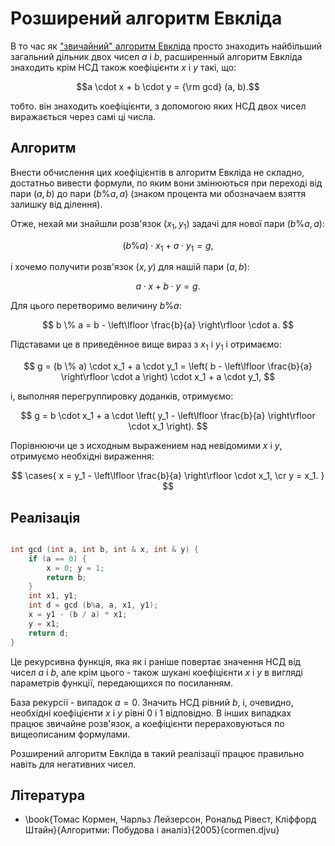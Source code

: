 # Розширений алгоритм Евкліда

В то час як ["звичайний" алгоритм Евкліда](euclid_algorithm) просто знаходить найбільший загальний дільник двох чисел $a$ і $b$, расширенный алгоритм Евкліда знаходить крім НСД також коефіцієнти $x$ і $y$ такі, що:

$$a \cdot x + b \cdot y = {\rm gcd} (a, b).$$

тобто. він знаходить коефіцієнти, з допомогою яких НСД двох чисел виражається через самі ці числа.

## Алгоритм

Внести обчислення цих коефіцієнтів в алгоритм Евкліда не складно, достатньо вивести формули, по яким вони змінюються при переході від пари $(a,b)$ до пари $(b\%a,a)$ (знаком процента ми обозначаем взяття залишку від ділення).

Отже, нехай ми знайшли розв'язок $(x_1,y_1)$ задачі для нової пари $(b\%a,a)$:

$$ (b \% a) \cdot x_1 + a \cdot y_1 = g, $$

і хочемо получити розв'язок $(x,y)$ для нашій пари $(a,b)$:

$$ a \cdot x + b \cdot y = g. $$

Для цього перетворимо величину $b \% a$:

$$ b \% a = b - \left\lfloor \frac{b}{a} \right\rfloor \cdot a. $$

Підставами це в приведённое вище вираз з $x_1$ і $y_1$ і отримаємо:

$$ g = (b \% a) \cdot x_1 + a \cdot y_1 = \left( b - \left\lfloor \frac{b}{a} \right\rfloor \cdot a \right) \cdot x_1 + a \cdot y_1, $$

і, выполняя перегруппировку доданків, отримуємо:

$$ g = b \cdot x_1 + a \cdot \left( y_1 - \left\lfloor \frac{b}{a} \right\rfloor \cdot x_1 \right). $$

Порівнюючи це з исходным выражением над невідомими $x$ і $y$, отримуємо необхідні вираження:

$$ \cases{
x = y_1 - \left\lfloor \frac{b}{a} \right\rfloor \cdot x_1, \cr
y = x_1.
} $$

## Реалізація

<!--- TODO: specify code snippet id -->
``` cpp

int gcd (int a, int b, int & x, int & y) {
    if (a == 0) {
        x = 0; y = 1;
        return b;
    }
    int x1, y1;
    int d = gcd (b%a, a, x1, y1);
    x = y1 - (b / a) * x1;
    y = x1;
    return d;
}
```

Це рекурсивна функція, яка як і раніше повертає значення НСД від чисел $a$ і $b$, але крім цього - також шукані коефіцієнти $x$ і $y$ в вигляді параметрів функції, передающихся по посиланням.

База рекурсії - випадок $a = 0$. Значить НСД рівний $b$, і, очевидно, необхідні коефіцієнти $x$ і $y$ рівні $0$ і $1$ відповідно. В інших випадках працює звичайне розв'язок, а коефіцієнти перераховуються по вищеописаним формулами.

Розширений алгоритм Евкліда в такий реалізації працює правильно навіть для негативних чисел.

## Література

* \book{Томас Кормен, Чарльз Лейзерсон, Рональд Рівест, Кліффорд Штайн}{Алгоритми: Побудова і аналіз}{2005}{cormen.djvu}
